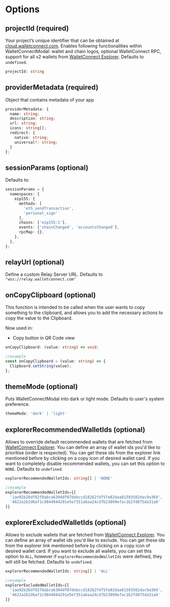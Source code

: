 # Options

## projectId (required)

Your project’s unique identifier that can be obtained at [cloud.walletconnect.com](https://cloud.walletconnect.com). Enables following functionalities within WalletConnectModal: wallet and chain logos, optional WalletConnect RPC, support for all v2 wallets from [WalletConnect Explorer](https://walletconnect.com/explorer?type=wallet&version=2). Defaults to `undefined`.

```ts
projectId: string
```

## providerMetadata (required)

Object that contains metadata of your app

```ts
providerMetadata: {
  name: string;
  description: string;
  url: string;
  icons: string[];
  redirect: {
    native: string;
    universal?: string;
  }
};
```

## sessionParams (optional)

Defaults to:
```ts
sessionParams = {
  namespaces: {
    eip155: {
      methods: [
        'eth_sendTransaction',
        'personal_sign'
      ],
      chains: ['eip155:1'],
      events: ['chainChanged', 'accountsChanged'],
      rpcMap: {},
    },
  },
};
```

## relayUrl (optional)

Define a custom Relay Server URL. Defaults to `"wss://relay.walletconnect.com"`

## onCopyClipboard (optional)

This function is intended to be called when the user wants to copy something to the clipboard, and allows you to add the necessary actions to copy the value to the Clipboard.

Now used in:
* Copy button in QR Code view

```ts
onCopyClipboard: (value: string) => void;

//example
const onCopyClipboard = (value: string) => {
  Clipboard.setString(value);
};
```

## themeMode (optional)

Puts WalletConnectModal into dark or light mode. Defaults to user's system preference.

```ts
themeMode: 'dark' | 'light'
```

## explorerRecommendedWalletIds (optional)

Allows to override default recommended wallets that are fetched from [WalletConnect Explorer](https://walletconnect.com/explorer?type=wallet). You can define an array of wallet ids you'd like to prioritise (order is respected). You can get these ids from the explorer link mentioned before by clicking on a copy icon of desired wallet card. If you want to completely disable recommended wallets, you can set this option to `NONE`. Defaults to `undefined`.

```ts
explorerRecommendedWalletIds: string[] | 'NONE'

//example
explorerRecommendedWalletIds={[
  '1ae92b26df02f0abca6304df07debccd18262fdf5fe82daa81593582dac9a369',
  '4622a2b2d6af1c9844944291e5e7351a6aa24cd7b23099efac1b2fd875da31a0'
]}
```

## explorerExcludedWalletIds (optional)

Allows to exclude wallets that are fetched from [WalletConnect Explorer](https://walletconnect.com/explorer?type=wallet). You can define an array of wallet ids you'd like to exclude. You can get these ids from the explorer link mentioned before by clicking on a copy icon of desired wallet card. If you want to exclude all wallets, you can set this option to `ALL`, however if `explorerRecommendedWalletIds` were defined, they will still be fetched. Defaults to `undefined`.

```ts
explorerRecommendedWalletIds: string[] | 'ALL'

//example
explorerExcludedWalletIds={[
  '1ae92b26df02f0abca6304df07debccd18262fdf5fe82daa81593582dac9a369',
  '4622a2b2d6af1c9844944291e5e7351a6aa24cd7b23099efac1b2fd875da31a0'
]}
```
